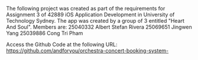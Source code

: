 The following project was created as part of the requirements for Assignment 3 of 42889 iOS Application Development in University of Technology Sydney.
The app was created by a group of 3 entitled "Heart And Soul".
Members are: 
25040332 Albert Stefan Rivera
25069651 Jingwen Yang
25039886 Cong Tri Pham

Access the Github Code at the following URL: https://github.com/andforyou/orchestra-concert-booking-system-
